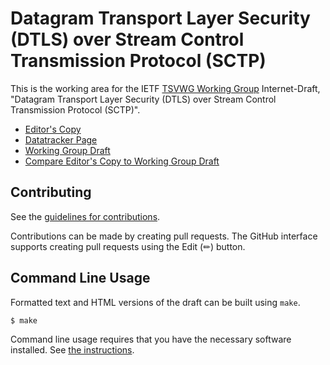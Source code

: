 # Datagram Transport Layer Security (DTLS) over Stream Control Transmission Protocol (SCTP)

This is the working area for the IETF [TSVWG Working Group](https://datatracker.ietf.org/wg/tsvwg/documents/) Internet-Draft, "Datagram Transport Layer Security (DTLS) over Stream Control Transmission Protocol (SCTP)".

* [Editor's Copy](https://gloinul.github.io/draft-westerlund-tsvwg-dtls-over-sctp-bis/#go.draft-ietf-tsvwg-dtls-over-sctp-bis.html)
* [Datatracker Page](https://datatracker.ietf.org/doc/draft-ietf-tsvwg-dtls-over-sctp-bis)
* [Working Group Draft](https://datatracker.ietf.org/doc/html/draft-ietf-tsvwg-dtls-over-sctp-bis)
* [Compare Editor's Copy to Working Group Draft](https://gloinul.github.io/draft-westerlund-tsvwg-dtls-over-sctp-bis/#go.draft-ietf-tsvwg-dtls-over-sctp-bis.diff)


## Contributing

See the
[guidelines for contributions](https://github.com/gloinul/draft-westerlund-tsvwg-dtls-over-sctp-bis/blob/main/CONTRIBUTING.md).

Contributions can be made by creating pull requests.
The GitHub interface supports creating pull requests using the Edit (✏) button.


## Command Line Usage

Formatted text and HTML versions of the draft can be built using `make`.

```sh
$ make
```

Command line usage requires that you have the necessary software installed.  See
[the instructions](https://github.com/martinthomson/i-d-template/blob/main/doc/SETUP.md).


